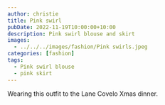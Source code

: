 ```yaml
---
author: christie
title: Pink swirl
pubDate: 2022-11-19T10:00:00+10:00
description: Pink swirl blouse and skirt
images:
  - ../../../images/fashion/Pink swirls.jpeg
categories: [fashion]
tags:
  - Pink swirl blouse
  - pink skirt
---
```


Wearing this outfit to the Lane Covelo Xmas dinner.
